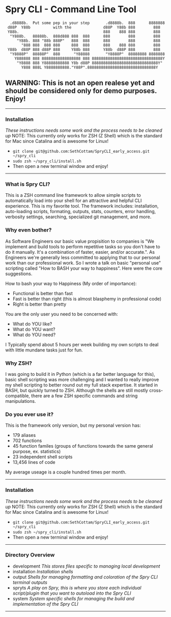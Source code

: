 Spry CLI - Command Line Tool
========================


```
  .d8888b.  Put some pep in your step       .d8888b.  888      8888888
 d88P  Y88b          with the              d88P  Y88b 888        888
 Y88b.                                     888    888 888        888
  "Y888b.   88888b.  888d888 888  888      888        888        888
     "Y88b. 888 "88b 888P"   888  888      888        888        888
       "888 888  888 888     888  888      888    888 888        888
 Y88b  d88P 888 d88P 888     Y88b 888      Y88b  d88P 888        888
  "Y8888P"  88888P"  888      "Y88888       "Y8888P"  88888888 8888888
    Y888888 888 88888888888888888 888 8888888888888888888888888888888Y
     "Y8888 888 Y88888888888 Y8b d88P 88888888888888888888888888888Y"
       Y888 888L Y8888888888."Y88P".888888888888888888888888888888Y
```

## WARNING: This is not an open realese yet and should be considered only for demo purposes. Enjoy!

---

### Installation
_These instructions needs some work and the process needs to be cleaned up_
NOTE: This currently only works for ZSH (Z Shell) which is the standard for Mac since Catalina and is awesome for Linux!


+ `git clone git@github.com:SethCottam/SpryCLI_early_access.git ~/spry_cli`
+ `sudo zsh ~/spry_cli/install.sh`
+ Then open a new terminal window and enjoy!

---

### What is Spry CLI?

This is a ZSH command line framework to allow simple scripts to automatically load into your shell for an attractive and helpful CLI experience. This is my favorite tool. The framework includes: installation, auto-loading scripts, formating, outputs, stats, counters, error handling, verbosity settings, searching, specialized git management, and more.

### Why even bother? 

As Software Engineers our basic value propisition to companies is "We implement and build tools to perform repetitive tasks so you don't have to do it manually. It's a combination of faster, easier, and/or accurate.". As Engineers we're generally less committed to applying that to our personal work than our professional work. So I wrote a talk on basic "personal use" scripting called "How to BASH your way to happiness". Here were the core suggestions.

How to bash your way to Happiness (My order of importance):
+ Functional is better than fast
+ Fast is better than right (this is almost blasphemy in professional code)
+ Right is better than pretty

You are the only user you need to be concerned with:
+ What do YOU like?
+ What do YOU want?
+ What do YOU need?

I Typically spend about 5 hours per week building my own scripts to deal with little mundane tasks just for fun.

### Why ZSH?

I was going to build it in Python (which is a far better language for this), basic shell scripting was more challenging and I wanted to really improve my shell scripting to better round out my full stack expertise. It started in BASH, but quickly turned to ZSH. Although the shells are still mostly cross-compatible, there are a few ZSH specific commands and string manipulations.

### Do you ever use it?

This is the framework only version, but my personal version has:
+ 179 aliases
+ 702 functions
+ 45 function familes (groups of functions towards the same general purpose, ex. statistics)
+ 23 independent shell scripts
+ 13,456 lines of code

My average useage is a couple hundred times per month.

---

### Installation
_These instructions needs some work and the process needs to be cleaned up_
NOTE: This currently only works for ZSH (Z Shell) which is the standard for Mac since Catalina and is awesome for Linux!


+ `git clone git@github.com:SethCottam/SpryCLI_early_access.git ~/spry_cli`
+ `sudo zsh ~/spry_cli/install.sh`
+ Then open a new terminal window and enjoy!

---

### Directory Overview

+ development _This stores files specific to managing local development_
+ installation _Installation shells_
+ output _Shells for managing formatting and coloration of the Spry CLI terminal outputs_
+ spryts _A play on Spry, this is where you store each individual script/plugin that you want to autoload into the Spry CLI_
+ system _System specific shells for managing the build and implementation of the Spry CLI_

---




